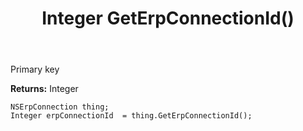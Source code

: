 ﻿---
uid: crmscript_ref_NSErpConnection_GetErpConnectionId
title: Integer GetErpConnectionId()
intellisense: NSErpConnection.GetErpConnectionId
keywords: NSErpConnection, GetErpConnectionId
so.topic: reference
---

Primary key

**Returns:** Integer


```crmscript
NSErpConnection thing;
Integer erpConnectionId  = thing.GetErpConnectionId();
```


